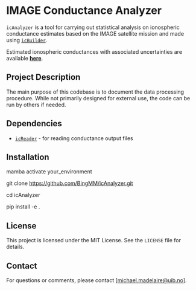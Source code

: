 # IMAGE Conductance Analyzer

`icAnalyzer` is a tool for carrying out statistical analysis on ionospheric conductance estimates based on the IMAGE satellite mission and made using [`icBuilder`](https://github.com/BingMM/icBuilder).

Estimated ionospheric conductances with associated uncertainties are available [**here**](https://doi.org/10.5281/zenodo.15579301).

## Project Description

The main purpose of this codebase is to document the data processing procedure. While not primarily designed for external use, the code can be run by others if needed.

## Dependencies

- [`icReader`](https://github.com/BingMM/icReader) - for reading conductance output files

## Installation

mamba activate your_environment

git clone https://github.com/BingMM/icAnalyzer.git

cd icAnalyzer

pip install -e .

## License

This project is licensed under the MIT License. See the `LICENSE` file for details.

## Contact

For questions or comments, please contact [michael.madelaire@uib.no].
